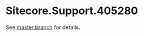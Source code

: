 # Sitecore.Support.405280

See [master branch](https://github.com/sitecoresupport/Sitecore.Support.405280) for details.